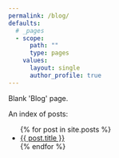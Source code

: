 ```yaml
---
permalink: /blog/
defaults:
  # _pages
  - scope:
      path: ""
      type: pages
    values:
      layout: single
      author_profile: true
---
```


Blank 'Blog' page.

An index of posts:

<ul>
  {% for post in site.posts %}
    <li>
      <a href="{{ post.url }}">{{ post.title }}</a>
    </li>
  {% endfor %}
</ul>

